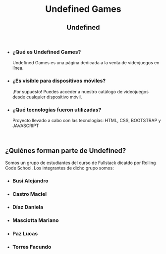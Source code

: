 <h1 align='center'> Undefined Games </h1>
<h2 align='center'> Undefined </h2>
</br>
<ul>
  <li>
    <h3>¿Qué es Undefined Games?</h3>
    <p>Undefined Games es una página dedicada a la venta de videojuegos en línea.</p>
  </li>
  <li>
    <h3>¿Es visible para dispositivos móviles?</h3>
    <p>¡Por supuesto! Puedes acceder a nuestro catálogo de videojuegos desde cualquier dispositivo móvil.</p>
  </li>
  <li>
    <h3>¿Qué tecnologías fueron utilizadas?</h3>
    <p>Proyecto llevado a cabo con las tecnologías: HTML, CSS, BOOTSTRAP y JAVASCRIPT</p>
  </li>
</ul>
</br>
<h2>¿Quiénes forman parte de Undefined?</h2>
<p>Somos un grupo de estudiantes del curso de Fullstack dicatdo por Rolling Code School. Los integrantes de dicho grupo somos:</p>
<ul>
  <li>
    <h3>Busi Alejandro</h3>
  </li>
  <li>
    <h3>Castro Maciel</h3>
  </li>
  <li>
    <h3>Díaz Daniela</h3>
  </li>
  <li>
    <h3>Masciotta Mariano</h3>
  </li>
  <li>
    <h3>Paz Lucas</h3>
  </li>
  <li>
    <h3>Torres Facundo</h3>
  </li>
</ul>